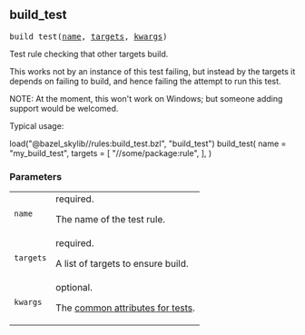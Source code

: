 ## build_test

<pre>
build_test(<a href="#build_test-name">name</a>, <a href="#build_test-targets">targets</a>, <a href="#build_test-kwargs">kwargs</a>)
</pre>

Test rule checking that other targets build.

This works not by an instance of this test failing, but instead by
the targets it depends on failing to build, and hence failing
the attempt to run this test.

NOTE: At the moment, this won't work on Windows; but someone adding
support would be welcomed.

Typical usage:

  load("@bazel_skylib//rules:build_test.bzl", "build_test")
  build_test(
      name = "my_build_test",
      targets = [
          "//some/package:rule",
      ],
  )


### Parameters

<table class="params-table">
  <colgroup>
    <col class="col-param" />
    <col class="col-description" />
  </colgroup>
  <tbody>
    <tr id="build_test-name">
      <td><code>name</code></td>
      <td>
        required.
        <p>
          The name of the test rule.
        </p>
      </td>
    </tr>
    <tr id="build_test-targets">
      <td><code>targets</code></td>
      <td>
        required.
        <p>
          A list of targets to ensure build.
        </p>
      </td>
    </tr>
    <tr id="build_test-kwargs">
      <td><code>kwargs</code></td>
      <td>
        optional.
        <p>
          The <a href="https://docs.bazel.build/versions/master/be/common-definitions.html#common-attributes-tests">common attributes for tests</a>.
        </p>
      </td>
    </tr>
  </tbody>
</table>


